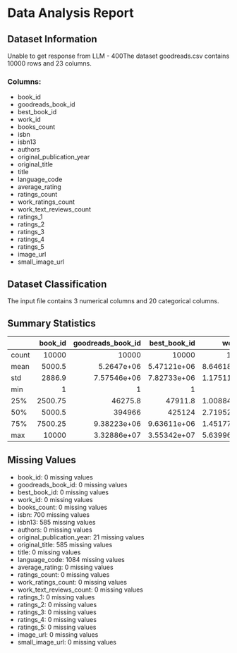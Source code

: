 # Data Analysis Report

## Dataset Information

Unable to get response from LLM - 400The dataset goodreads.csv contains 10000 rows and 23 columns.

### Columns:

- book_id
- goodreads_book_id
- best_book_id
- work_id
- books_count
- isbn
- isbn13
- authors
- original_publication_year
- original_title
- title
- language_code
- average_rating
- ratings_count
- work_ratings_count
- work_text_reviews_count
- ratings_1
- ratings_2
- ratings_3
- ratings_4
- ratings_5
- image_url
- small_image_url
## Dataset Classification

The input file contains 3 numerical columns and 20 categorical columns. 
## Summary Statistics

|       |   book_id |   goodreads_book_id |     best_book_id |         work_id |   books_count |         isbn13 |   original_publication_year |   average_rating |    ratings_count |   work_ratings_count |   work_text_reviews_count |   ratings_1 |   ratings_2 |   ratings_3 |      ratings_4 |       ratings_5 |
|:------|----------:|--------------------:|-----------------:|----------------:|--------------:|---------------:|----------------------------:|-----------------:|-----------------:|---------------------:|--------------------------:|------------:|------------:|------------:|---------------:|----------------:|
| count |  10000    |     10000           |  10000           | 10000           |    10000      | 9415           |                    9979     |     10000        |  10000           |      10000           |                  10000    |    10000    |    10000    |     10000   | 10000          | 10000           |
| mean  |   5000.5  |         5.2647e+06  |      5.47121e+06 |     8.64618e+06 |       75.7127 |    9.75504e+12 |                    1981.99  |         4.00219  |  54001.2         |      59687.3         |                   2919.96 |     1345.04 |     3110.89 |     11475.9 | 19965.7        | 23789.8         |
| std   |   2886.9  |         7.57546e+06 |      7.82733e+06 |     1.17511e+07 |      170.471  |    4.42862e+11 |                     152.577 |         0.254427 | 157370           |     167804           |                   6124.38 |     6635.63 |     9717.12 |     28546.4 | 51447.4        | 79768.9         |
| min   |      1    |         1           |      1           |    87           |        1      |    1.9517e+08  |                   -1750     |         2.47     |   2716           |       5510           |                      3    |       11    |       30    |       323   |   750          |   754           |
| 25%   |   2500.75 |     46275.8         |  47911.8         |     1.00884e+06 |       23      |    9.78032e+12 |                    1990     |         3.85     |  13568.8         |      15438.8         |                    694    |      196    |      656    |      3112   |  5405.75       |  5334           |
| 50%   |   5000.5  |    394966           | 425124           |     2.71952e+06 |       40      |    9.78045e+12 |                    2004     |         4.02     |  21155.5         |      23832.5         |                   1402    |      391    |     1163    |      4894   |  8269.5        |  8836           |
| 75%   |   7500.25 |         9.38223e+06 |      9.63611e+06 |     1.45177e+07 |       67      |    9.78083e+12 |                    2011     |         4.18     |  41053.5         |      45915           |                   2744.25 |      885    |     2353.25 |      9287   | 16023.5        | 17304.5         |
| max   |  10000    |         3.32886e+07 |      3.55342e+07 |     5.63996e+07 |     3455      |    9.79001e+12 |                    2017     |         4.82     |      4.78065e+06 |          4.94236e+06 |                 155254    |   456191    |   436802    |    793319   |     1.4813e+06 |     3.01154e+06 |

## Missing Values

- book_id: 0 missing values
- goodreads_book_id: 0 missing values
- best_book_id: 0 missing values
- work_id: 0 missing values
- books_count: 0 missing values
- isbn: 700 missing values
- isbn13: 585 missing values
- authors: 0 missing values
- original_publication_year: 21 missing values
- original_title: 585 missing values
- title: 0 missing values
- language_code: 1084 missing values
- average_rating: 0 missing values
- ratings_count: 0 missing values
- work_ratings_count: 0 missing values
- work_text_reviews_count: 0 missing values
- ratings_1: 0 missing values
- ratings_2: 0 missing values
- ratings_3: 0 missing values
- ratings_4: 0 missing values
- ratings_5: 0 missing values
- image_url: 0 missing values
- small_image_url: 0 missing values
